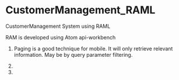 # CustomerManagement_RAML
CustomerManagement System using RAML

RAM is developed using Atom api-workbench

1. Paging is a good technique for mobile. It will only retrieve relevant information.  May be by query parameter filtering.

2.

1. 
